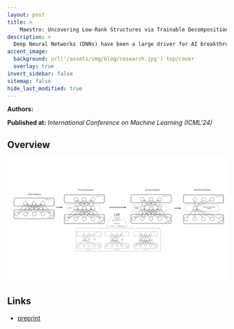 ```yaml
---
layout: post
title: >
    Maestro: Uncovering Low-Rank Structures via Trainable Decomposition
description: >
  Deep Neural Networks (DNNs) have been a large driver for AI breakthroughs in recent years, ranging from self-driving cars to intelligent assistants. However, these models have been getting increasingly large as they become more accurate and safe. This means that their training becomes increasingly costly and time-consuming, and typically yields a single model to fit all targets. To mitigate this, various techniques have been proposed in the literature, including pruning, sparsification or quantization of the model weights and updates. While achieving high compression rates, they often incur significant computational overheads at training or lead to non-negligible accuracy penalty. Alternatively, factorization methods have been leveraged for low-rank compression of DNNs. Similarly, such techniques (e.g.,~SVD) frequently rely on heavy iterative decompositions of layers and are potentially sub-optimal for non-linear models, such as DNNs. We take a further step in designing efficient low-rank models and propose Maestro, a framework for trainable low-rank layers. Instead of iteratively applying a priori decompositions, the low-rank structure is baked into the training process through LoD, a low-rank ordered decomposition. Not only is this the first time importance ordering via sampling is applied on the decomposed DNN structure, but it also allows selecting ranks at a layer granularity. Our theoretical analysis demonstrates that LoD recovers the SVD decomposition of linear mapping on uniformly distributed data and PCA for linear autoencoders. Applied to DNNs, Maestro enables the extraction of lower footprint models that preserve performance. Simultaneously, it enables the graceful tradeoff between accuracy-latency for deployment to even more constrained devices, without retraining.
accent_image:
  background: url('/assets/img/blog/research.jpg') top/cover
  overlay: true
invert_sidebar: false
sitemap: false
hide_last_modified: true
---
```


**Authors:**

**Published at:** _International Conference on Machine Learning (ICML'24)_

## Overview

![Maestro](/assets/img/blog/maestro/MaestroPipeline.png)

## Links

* [preprint](https://arxiv.org/abs/2308.14929)